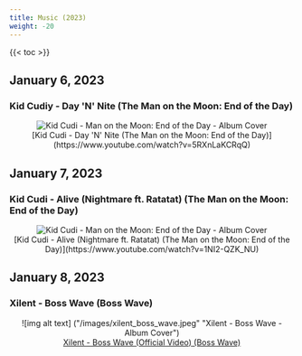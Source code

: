 ```yaml
---
title: Music (2023)
weight: -20
---
```


<!--more-->

{{< toc >}}

## January 6, 2023
### Kid Cudiy - Day 'N' Nite (The Man on the Moon: End of the Day)

<div style="text-align: center;">

<img class="special-img-class" src="/images/kid-cudi-man-on-the-moon-album-cover.jpeg" alt="Kid Cudi - Man on the Moon: End of the Day - Album Cover"/>
<br />
[Kid Cudi - Day 'N' Nite (The Man on the Moon: End of the Day)](https://www.youtube.com/watch?v=5RXnLaKCRqQ)
</div>


## January 7, 2023
### Kid Cudi - Alive (Nightmare ft. Ratatat) (The Man on the Moon: End of the Day)

<div style="text-align: center;">

<img class="special-img-class" src="/images/kid-cudi-man-on-the-moon-album-cover.jpeg" alt="Kid Cudi - Man on the Moon: End of the Day - Album Cover"/>
<br />
[Kid Cudi - Alive (Nightmare ft. Ratatat) (The Man on the Moon: End of the Day)](https://www.youtube.com/watch?v=1NI2-QZK_NU)
</div>


## January 8, 2023
### Xilent - Boss Wave (Boss Wave)

<div style="text-align: center;">

![img alt text] ("/images/xilent_boss_wave.jpeg" "Xilent - Boss Wave - Album Cover")
<br />
[Xilent - Boss Wave (Official Video) (Boss Wave)](https://www.youtube.com/watch?v=4wTLjEqj5Xk)
</div>
